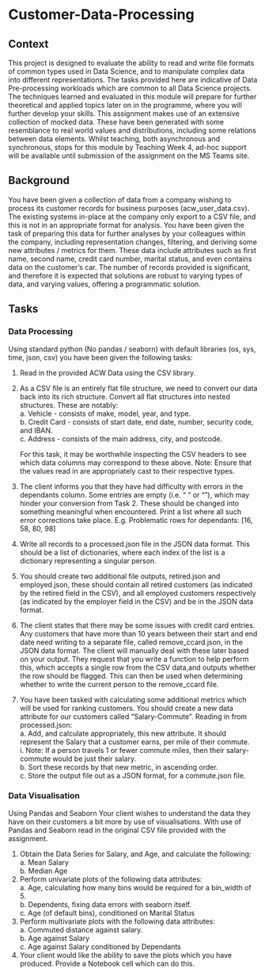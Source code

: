 # Customer-Data-Processing

## Context
This project is designed to evaluate the ability to read and write file formats of common types used in Data Science, and to manipulate complex data into different representations. The tasks provided here are indicative of Data Pre-processing workloads which are common to all Data Science projects. The techniques learned and evaluated in this module will prepare for further theoretical and applied topics later on in the programme, where you will further develop your skills.
This assignment makes use of an extensive collection of mocked data. These have been generated with some resemblance to real world values and distributions, including some relations between data elements.
Whilst teaching, both asynchronous and synchronous, stops for this module by Teaching Week 4, ad-hoc support will be available until submission of the assignment on the MS Teams site.

## Background
You have been given a collection of data from a company wishing to process its customer records for business purposes (acw_user_data.csv). The existing systems in-place at the company only export to a CSV file, and this is not in an appropriate format for analysis. You have been given the task of preparing this data for further analyses by your colleagues within the company, including representation changes, filtering, and deriving some new attributes / metrics for them.
These data include attributes such as first name, second name, credit card number, marital status, and even contains data on the customer’s car. The number of records provided is significant, and therefore it is expected that solutions are robust to varying types of data, and varying values, offering a programmatic solution.

## Tasks

### Data Processing 

Using standard python (No pandas / seaborn) with default libraries (os, sys, time, json, csv) you have been given the following tasks:

1. Read in the provided ACW Data using the CSV library.

2. As a CSV file is an entirely flat file structure, we need to convert our data back into its rich structure. Convert all flat structures into nested structures. These are notably:  
a. Vehicle - consists of make, model, year, and type.   
b. Credit Card - consists of start date, end date, number, security code, and IBAN.  
c. Address - consists of the main address, city, and postcode.  

   For this task, it may be worthwhile inspecting the CSV headers to see which data columns may correspond to these above.
   Note: Ensure that the values read in are appropriately cast to their respective types.

3. The client informs you that they have had difficulty with errors in the dependants column. Some entries are empty (i.e. “ “ or “”), which may hinder your conversion from Task 2. These should be changed into something meaningful when encountered.
Print a list where all such error corrections take place.
E.g. Problematic rows for dependants: [16, 58, 80, 98]

4. Write all records to a processed.json file in the JSON data format. This should be a list of dictionaries, where each index of the list is a dictionary representing a singular person.

5. You should create two additional file outputs, retired.json and employed.json, these should contain all retired customers (as indicated by the retired field in the CSV), and all employed customers respectively (as indicated by the employer field in the CSV) and be in the JSON data format.

6. The client states that there may be some issues with credit card entries. Any customers that have more than 10 years between their start and end date need writing to a separate file, called remove_ccard.json, in the JSON data format. The client will manually deal with these later based on your output. They request that you write a function to help perform this, which accepts a single row from the CSV data,and outputs whether the row should be flagged. This can then be used when determining whether to write the current person to the remove_ccard file.

7. You have been tasked with calculating some additional metrics which will be used for ranking customers. You should create a new data attribute for our customers called “Salary-Commute”. Reading in from processed.json:  
a. Add, and calculate appropriately, this new attribute. It should represent the Salary that a customer earns, per mile of their commute.      
                  i.       Note: If a person travels 1 or fewer commute miles, then their salary-commute would be just their salary.  
b. Sort these records by that new metric, in ascending order.    
c. Store the output file out as a JSON format, for a commute.json file.  

### Data Visualisation

Using Pandas and Seaborn
Your client wishes to understand the data they have on their customers a bit more by use of visualisations. With use of Pandas and Seaborn read in the original CSV file provided with the assignment.

1. Obtain the Data Series for Salary, and Age, and calculate the following:  
            a. Mean Salary  
            b. Median Age
4. Perform univariate plots of the following data attributes:    
   a. Age, calculating how many bins would be required for a bin_width of 5.  
   b. Dependents, fixing data errors with seaborn itself.   
   c. Age (of default bins), conditioned on Marital Status
3. Perform multivariate plots with the following data attributes:  
   a. Commuted distance against salary.  
   b. Age against Salary  
   c. Age against Salary conditioned by Dependants  
4. Your client would like the ability to save the plots which you have produced. Provide a Notebook cell which can do this.
